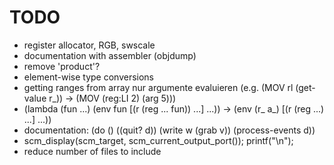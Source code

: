 # TODO

* register allocator, RGB, swscale
* documentation with assembler (objdump)
* remove 'product'?
* element-wise type conversions
* getting ranges from array
  nur argumente evaluieren (e.g. (MOV rl (get-value r_)) -> (MOV (reg:LI 2) (arg 5)))
* (lambda (fun ...) (env fun [(r (reg ... fun)) ...] ...)) ->
  (env (r_ a_) [(r (reg ...) ...] ...))
* documentation: (do () ((quit? d)) (write w (grab v)) (process-events d))
* scm_display(scm_target, scm_current_output_port()); printf("\n");
* reduce number of files to include
